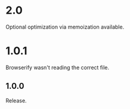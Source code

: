 # 2.0
Optional optimization via memoization available.

# 1.0.1
Browserify wasn't reading the correct file.

## 1.0.0
Release.